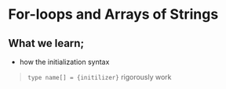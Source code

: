 # For-loops and Arrays of Strings

## What we learn;
* how the initialization syntax
> `type name[] = {initilizer}`
rigorously work



